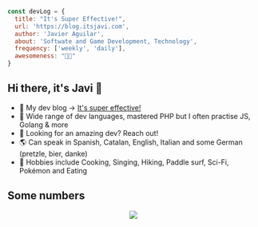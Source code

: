 ```js
const devLog = {
  title: "It's Super Effective!",
  url: 'https://blog.itsjavi.com',
  author: 'Javier Aguilar',
  about: 'Softwate and Game Development, Technology',
  frequency: ['weekly', 'daily'],
  awesomeness: "🦄✨"
}

```


## Hi there, it's Javi 👋

- 🚨 My dev blog -> [It's super effective!](https://blog.itsjavi.com/)
- 🌱 Wide range of dev languages, mastered PHP but I often practise JS, Golang & more
- 🚀 Looking for an amazing dev? Reach out!
- 🌎 Can speak in Spanish, Catalan, English, Italian and some German (pretzle, bier, danke)
- 🙉 Hobbies include Cooking, Singing, Hiking, Paddle surf, Sci-Fi, Pokémon and Eating
<!-- - 💍 What do my friends constantly say about me? that I am husband material! 👨‍👨‍👧‍👧✨ -->

## Some numbers

<div style="align:center;" align="center">
  <center>
    <img align="center" src="https://github-readme-stats.vercel.app/api/?username=itsjavi&theme=nord&show_icons=true&count_private=true" />
  </center>
</div>
